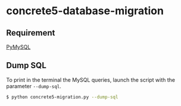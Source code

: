 # concrete5-database-migration

## Requirement
[PyMySQL](http://github.com/PyMySQL/PyMySQL)

## Dump SQL
To print in the terminal the MySQL queries, launch the script with the parameter `--dump-sql`.

```bash
$ python concrete5-migration.py --dump-sql
```
